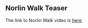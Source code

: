 ## Norlin Walk Teaser

The link to Norlin Walk video is [here](https://www.dropbox.com/s/d78rkchkz82e6cx/NorlinWalkVideo.mp4?dl=0).
